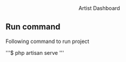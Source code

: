 <center><div>Artist Dashboard</div></center>

## Run command
Following command to run project 

'''$
php artisan serve
'''

